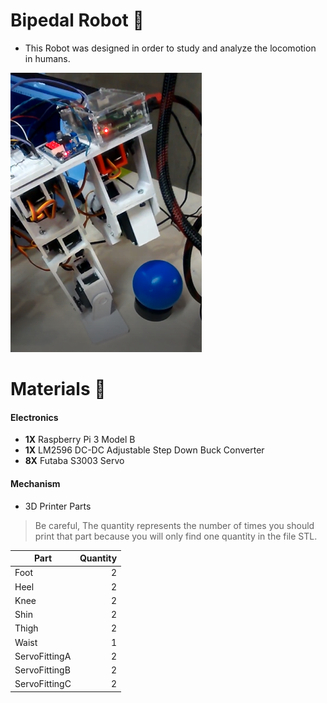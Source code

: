 # Bipedal Robot 🤖 

- This Robot was designed in order to study and analyze the locomotion in humans. 

![](https://github.com/Stevenmch/Bipedal-Robot/blob/main/Img/Bipedal_Robot.png)

# Materials 🔧
#### Electronics
- **1X** Raspberry Pi 3 Model B
- **1X** LM2596 DC-DC Adjustable Step Down Buck Converter
- **8X** Futaba S3003 Servo

#### Mechanism
-  3D Printer Parts
> Be careful, The quantity represents the number of times you should print that part because you will only find one quantity in the file STL.

| Part      | Quantity |
| --------- | -----:|
| Foot  | 2|
| Heel     |   2 |
| Knee      |   2 |
| Shin      |   2 |
| Thigh      |   2 |
| Waist      |   1 |
| ServoFittingA      |   2 |
| ServoFittingB      |   2 |
| ServoFittingC      |   2 |
